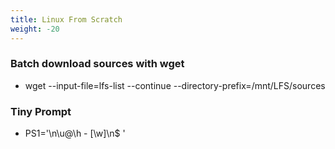 ```yaml
---
title: Linux From Scratch
weight: -20
---
```


### Batch download sources with wget
- wget --input-file=lfs-list --continue --directory-prefix=/mnt/LFS/sources

### Tiny Prompt
- PS1='\n\u@\h - [\w]\n$ '

